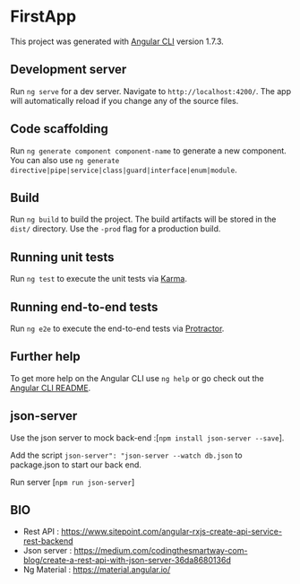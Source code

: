 # FirstApp

This project was generated with [Angular CLI](https://github.com/angular/angular-cli) version 1.7.3.

## Development server

Run `ng serve` for a dev server. Navigate to `http://localhost:4200/`. The app will automatically reload if you change any of the source files.

## Code scaffolding

Run `ng generate component component-name` to generate a new component. You can also use `ng generate directive|pipe|service|class|guard|interface|enum|module`.

## Build

Run `ng build` to build the project. The build artifacts will be stored in the `dist/` directory. Use the `-prod` flag for a production build.

## Running unit tests

Run `ng test` to execute the unit tests via [Karma](https://karma-runner.github.io).

## Running end-to-end tests

Run `ng e2e` to execute the end-to-end tests via [Protractor](http://www.protractortest.org/).

## Further help

To get more help on the Angular CLI use `ng help` or go check out the [Angular CLI README](https://github.com/angular/angular-cli/blob/master/README.md).

## json-server

Use the json server to mock back-end :[`npm install json-server --save`].

Add the script `json-server": "json-server --watch db.json` to package.json to start our back end.

Run server [`npm run json-server`]

## BIO

* Rest API : https://www.sitepoint.com/angular-rxjs-create-api-service-rest-backend
* Json server : https://medium.com/codingthesmartway-com-blog/create-a-rest-api-with-json-server-36da8680136d
* Ng Material : https://material.angular.io/
